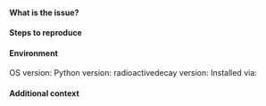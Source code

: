 <!-- Hi! Thank you for raising an issue with this package!
Note if you have a general usage question or feature request, please use the Discussions tab instead. -->

#### What is the issue?
<!-- Tell us what happens instead of the expected behaviour -->


#### Steps to reproduce
<!-- Provide a minimal example that reproduces the problem -->


#### Environment
OS version: <!-- Windows 10/Linux/macOS etc. -->
Python version: <!-- 3.9/3.10/3.11/3.12/3.13 -->
radioactivedecay version: <!-- ex. 0.5.1 -->
Installed via: <!-- pip/conda-forge -->


#### Additional context
<!--- Add any other context about the problem here, screenshots, etc. -->

